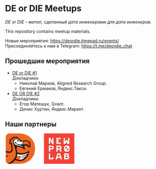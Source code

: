 # DE or DIE Meetups

_DE or DIE – митап, сделанный дата инженерами для дата инженеров._

This repository contains meetup materials.

Новые мероприятия: <https://deordie.timepad.ru/events/>  
Присоединяйтесь к нам в Telegram: <https://t.me/deordie_chat>

## Прошедшие мероприятия

- [DE or DIE #1](meetups/2020-02-27%20%5BMeetup%20%231%5D)  
Докладчики:
  - Николай Марков, Aligned Research Group.
  - Евгений Ермаков, Яндекс.Такси.
- [DE OR DIE #2](meetups/2020-05-04%20%5BMeetup%20%232%5D)  
Докладчики:  
  - Егор Матешук, Qvant.
  - Денис Хуртин, Яндекс.Маркет.

## Наши партнеры

[![dp_logo]][dp_link]&emsp;&emsp;[![nlp_logo]][nlp_link]

[dp_link]: https://dodopizza.dev/ "Dodo Pizza Engineering"
[dp_logo]: images/dodopizza_partner.png "Dodo Pizza Engineering"
[nlp_link]: https://newprolab.com/ "New Professions Lab"
[nlp_logo]: images/newprolab_partner.jpg "New Professions Lab"
